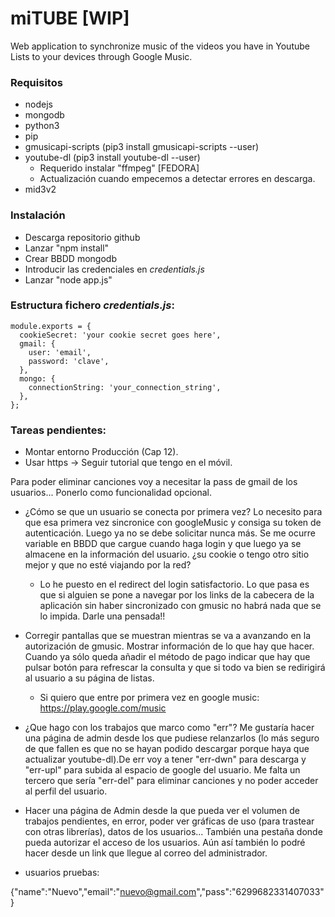 # miTUBE  [WIP]
Web application to synchronize music of the videos you have in Youtube Lists to your devices through Google Music.

### Requisitos

* nodejs
* mongodb
* python3
* pip
* gmusicapi-scripts (pip3 install gmusicapi-scripts --user)
* youtube-dl (pip3 install youtube-dl --user)
  * Requerido instalar "ffmpeg" [FEDORA]
  * Actualización cuando empecemos a detectar errores en descarga.
* mid3v2


### Instalación

* Descarga repositorio github
* Lanzar "npm install"
* Crear BBDD mongodb
* Introducir las credenciales en *credentials.js*
* Lanzar "node app.js"


### Estructura fichero *credentials.js*:

```
module.exports = {
  cookieSecret: 'your cookie secret goes here',
  gmail: {
    user: 'email',
    password: 'clave',
  },
  mongo: {
    connectionString: 'your_connection_string',
  },
};
```


### Tareas pendientes:

* Montar entorno Producción (Cap 12).
* Usar https -> Seguir tutorial que tengo en el móvil.

Para poder eliminar canciones voy a necesitar la pass de gmail de los usuarios... Ponerlo como funcionalidad opcional.

* ¿Cómo se que un usuario se conecta por primera vez? Lo necesito para que esa primera vez sincronice con googleMusic y consiga su token de autenticación. Luego ya no se debe solicitar nunca más. Se me ocurre variable en BBDD que cargue cuando haga login y que luego ya se almacene en la información del usuario. ¿su cookie o tengo otro sitio mejor y que no esté viajando por la red?
  * Lo he puesto en el redirect del login satisfactorio. Lo que pasa es que si alguien se pone a navegar por los links de la cabecera de la aplicación sin haber sincronizado con gmusic no habrá nada que se lo impida. Darle una pensada!!

* Corregir pantallas que se muestran mientras se va a avanzando en la autorización de gmusic. Mostrar información de lo que hay que hacer. Cuando ya sólo queda añadir el método de pago indicar que hay que pulsar botón para refrescar la consulta y que si todo va bien se redirigirá al usuario a su página de listas.
  * Si quiero que entre por primera vez en google music: https://play.google.com/music

* ¿Que hago con los trabajos que marco como "err"? Me gustaría hacer una página de admin desde los que pudiese relanzarlos (lo más seguro de que fallen es que no se hayan podido descargar porque haya que actualizar youtube-dl).De err voy a tener "err-dwn" para descarga y "err-upl" para subida al espacio de google del usuario. Me falta un tercero que sería "err-del" para eliminar canciones y no poder acceder al perfil del usuario.

* Hacer una página de Admin desde la que pueda ver el volumen de trabajos pendientes, en error, poder ver gráficas de uso (para trastear con otras librerías), datos de los usuarios... También una pestaña donde pueda autorizar el acceso de los usuarios. Aún así también lo podré hacer desde un link que llegue al correo del administrador.

* usuarios pruebas:

{"name":"Nuevo","email":"nuevo@gmail.com","pass":"6299682331407033"}
